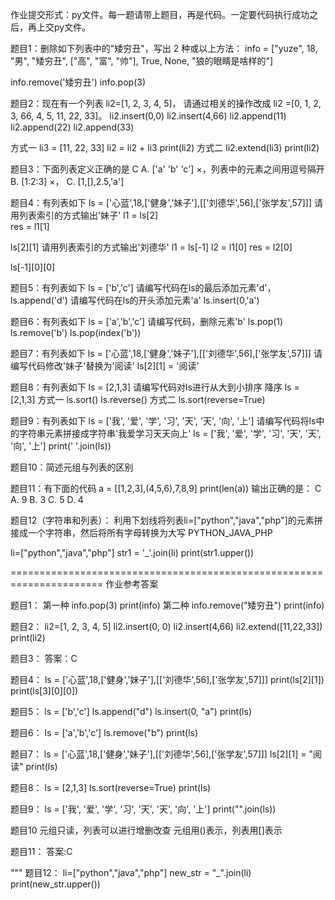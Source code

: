 作业提交形式：py文件。每一题请带上题目，再是代码。一定要代码执行成功之后，再上交py文件。

题目1：删除如下列表中的"矮穷丑"，写出 2 种或以上方法：
info = ["yuze", 18, "男", "矮穷丑", ["高", "富", "帅"], True, None, "狼的眼睛是啥样的"]

info.remove('矮穷丑')
info.pop(3)

题目2：现在有一个列表 li2=[1, 2, 3, 4, 5]，
请通过相关的操作改成 li2 =[0, 1, 2, 3, 66, 4, 5, 11, 22, 33]。
li2.insert(0,0)
li2.insert(4,66)
li2.append(11)
li2.append(22)
li2.append(33)

方式一
li3 = [11, 22, 33]
li2 = li2 + li3
print(li2)
方式二
li2.extend(li3)
print(li2)

题目3：下面列表定义正确的是  C
A. ['a' 'b' 'c']   ×，列表中的元素之间用逗号隔开
B. [1:2:3]         ×，
C. [1,[],2.5,'a']


题目4：有列表如下
ls = ['心蓝',18,['健身','妹子'],[['刘德华',56],['张学友',57]]]
请用列表索引的方式输出'妹子'
l1 = ls[2]  
res = l1[1]

ls[2][1]
请用列表索引的方式输出'刘德华'
l1 = ls[-1]
l2 = l1[0]
res = l2[0]

ls[-1][0][0]


题目5：有列表如下
ls = ['b','c']
请编写代码在ls的最后添加元素'd'，
ls.append('d')
请编写代码在ls的开头添加元素'a'
ls.insert(0,'a')


题目6：有列表如下
ls = ['a','b','c']
请编写代码，删除元素'b'
ls.pop(1)
ls.remove('b')
ls.pop(index('b'))



题目7：有列表如下
ls = ['心蓝',18,['健身','妹子'],[['刘德华',56],['张学友',57]]]
请编写代码修改'妹子'替换为'阅读'
ls[2][1] = '阅读'


题目8：有列表如下
ls = [2,1,3]
请编写代码对ls进行从大到小排序  降序
ls = [2,1,3]
方式一
ls.sort()
ls.reverse()
方式二
ls.sort(reverse=True)



题目9：有列表如下
ls = ['我', '爱', '学', '习', '天', '天', '向', '上']
请编写代码将ls中的字符串元素拼接成字符串'我爱学习天天向上'
ls = ['我', '爱', '学', '习', '天', '天', '向', '上']
print(' '.join(ls))

题目10：简述元组与列表的区别


题目11：有下面的代码
a = [[1,2,3],(4,5,6),7,8,9]
print(len(a))
输出正确的是： C
A. 9
B. 3
C. 5
D. 4

题目12（字符串和列表）：
利用下划线将列表li=["python","java","php"]的元素拼接成一个字符串，然后将所有字母转换为大写
PYTHON_JAVA_PHP

li=["python","java","php"]
str1 = '_'.join(li)
print(str1.upper())


======================================================================
作业参考答案

题目1：
第一种
info.pop(3)
print(info)
第二种
info.remove("矮穷丑")
print(info)

题目2：
li2=[1, 2, 3, 4, 5]
li2.insert(0, 0)
li2.insert(4,66)
li2.extend([11,22,33])
print(li2)

题目3：
答案：C



题目4：
ls = ['心蓝',18,['健身','妹子'],[['刘德华',56],['张学友',57]]]
print(ls[2][1])
print(ls[3][0][0])

题目5：
ls = ['b','c']
ls.append("d")
ls.insert(0, "a")
print(ls)

题目6：
ls = ['a','b','c']
ls.remove("b")
print(ls)

题目7：
ls = ['心蓝',18,['健身','妹子'],[['刘德华',56],['张学友',57]]]
ls[2][1] = "阅读"
print(ls)

题目8：
ls = [2,1,3]
ls.sort(reverse=True)
print(ls)


题目9：
ls = ['我', '爱', '学', '习', '天', '天', '向', '上']
print("".join(ls))


题目10
元组只读，列表可以进行增删改查
元组用()表示，列表用[]表示


题目11：
 答案:C


"""
题目12：
li=["python","java","php"]
new_str = "_".join(li)
print(new_str.upper())


